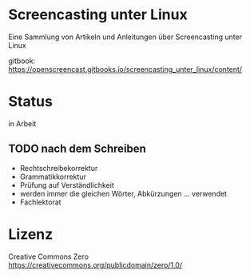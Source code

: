 # Screencasting unter Linux

Eine Sammlung von Artikeln und Anleitungen über Screencasting unter Linux

gitbook: https://openscreencast.gitbooks.io/screencasting_unter_linux/content/

# Status

in Arbeit

## TODO nach dem Schreiben

* Rechtschreibekorrektur
* Grammatikkorrektur
* Prüfung auf Verständlichkeit
* werden immer die gleichen Wörter, Abkürzungen ... verwendet
* Fachlektorat

# Lizenz

Creative Commons Zero https://creativecommons.org/publicdomain/zero/1.0/
